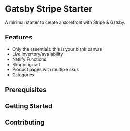 # Gatsby Stripe Starter

A minimal starter to create a storefront with Stripe & Gatsby.

## Features

- Only the essentials: this is your blank canvas
- Live inventory/availability
- Netlify Functions
- Shopping cart
- Product pages with multiple skus
- Categories

## Prerequisites

## Getting Started

## Contributing
